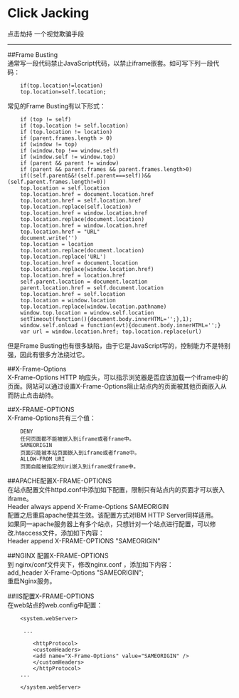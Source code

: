 # Click Jacking

点击劫持  一个视觉欺骗手段


---

##Frame Busting  
通常写一段代码禁止JavaScript代码，以禁止iframe嵌套。如可写下列一段代码：  

		if(top.location!=location)  
		top.location=self.location; 
 
常见的Frame Busting有以下形式：  

		if (top != self)  
		if (top.location != self.location)  
		if (top.location != location)  
		if (parent.frames.length > 0)  
		if (window != top)  
		if (window.top !== window.self)  
		if (window.self != window.top)  
		if (parent && parent != window)  
		if (parent && parent.frames && parent.frames.length>0)  
		if((self.parent&&!(self.parent===self))&&(self.parent.frames.length!=0))  
		top.location = self.location  
		top.location.href = document.location.href  
		top.location.href = self.location.href  
		top.location.replace(self.location)  
		top.location.href = window.location.href  
		top.location.replace(document.location)  
		top.location.href = window.location.href  
		top.location.href = "URL"  
		document.write('')  
		top.location = location  
		top.location.replace(document.location)  
		top.location.replace('URL')  
		top.location.href = document.location  
		top.location.replace(window.location.href)  
		top.location.href = location.href  
		self.parent.location = document.location  
		parent.location.href = self.document.location  
		top.location.href = self.location  
		top.location = window.location  
		top.location.replace(window.location.pathname)  
		window.top.location = window.self.location  
		setTimeout(function(){document.body.innerHTML='';},1);  
		window.self.onload = function(evt){document.body.innerHTML='';}  
		var url = window.location.href; top.location.replace(url)  

但是Frame Busting也有很多缺陷，由于它是JavaScript写的，控制能力不是特别强，因此有很多方法绕过它。  

##X-Frame-Options  
X-Frame-Options HTTP 响应头，可以指示浏览器是否应该加载一个iframe中的页面。网站可以通过设置X-Frame-Options阻止站点内的页面被其他页面嵌入从而防止点击劫持。

##X-FRAME-OPTIONS  
X-Frame-Options共有三个值：

		DENY  
		任何页面都不能被嵌入到iframe或者frame中。  
		SAMEORIGIN  
		页面只能被本站页面嵌入到iframe或者frame中。  
		ALLOW-FROM URI  
		页面自能被指定的Uri嵌入到iframe或frame中。  

##APACHE配置X-FRAME-OPTIONS  
在站点配置文件httpd.conf中添加如下配置，限制只有站点内的页面才可以嵌入iframe。  
Header always append X-Frame-Options SAMEORIGIN  
配置之后重启apache使其生效。该配置方式对IBM HTTP Server同样适用。  
如果同一apache服务器上有多个站点，只想针对一个站点进行配置，可以修改.htaccess文件，添加如下内容：  
Header append X-FRAME-OPTIONS "SAMEORIGIN"  

##NGINX 配置X-FRAME-OPTIONS  
到 nginx/conf文件夹下，修改nginx.conf ，添加如下内容：  
add_header X-Frame-Options "SAMEORIGIN";  
重启Nginx服务。  

##IIS配置X-FRAME-OPTIONS  
在web站点的web.config中配置：  
  
		<system.webServer>  

		 ...

			<httpProtocol>
			<customHeaders>
			<add name="X-Frame-Options" value="SAMEORIGIN" />  
			</customHeaders>  
			</httpProtocol>  
		... 

		</system.webServer>  
